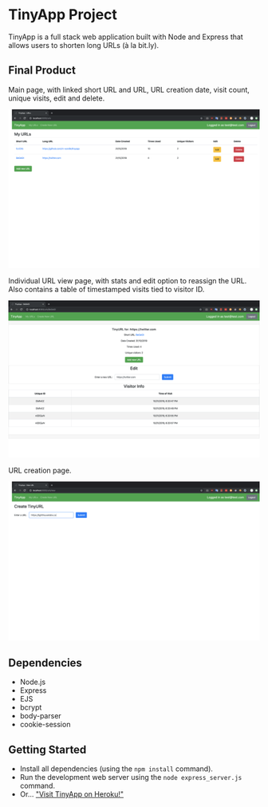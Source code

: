 # TinyApp Project

TinyApp is a full stack web application built with Node and Express that allows users to shorten long URLs (à la bit.ly).

## Final Product

Main page, with linked short URL and URL, URL creation date, visit count, unique visits, edit and delete.

!["Main URL list with linked short URL and URL, URL creation date, visit count, unique visitors, edit and delete"](https://raw.githubusercontent.com/m-wardle/tinyapp/master/docs/url-index.png)

Individual URL view page, with stats and edit option to reassign the URL. Also contains a table of timestamped visits tied to visitor ID.

!["Short URL individual view with edit option to reassign URL and analytics table showing timestamped visits."](https://raw.githubusercontent.com/m-wardle/tinyapp/master/docs/url-edit.png)

URL creation page.

!["Basic URL Creation."](https://raw.githubusercontent.com/m-wardle/tinyapp/master/docs/new-urls-page.png)

## Dependencies

- Node.js
- Express
- EJS
- bcrypt
- body-parser
- cookie-session

## Getting Started

- Install all dependencies (using the `npm install` command).
- Run the development web server using the `node express_server.js` command.
- Or... ["Visit TinyApp on Heroku!"](https://tinyapp-mwtest.herokuapp.com/)
